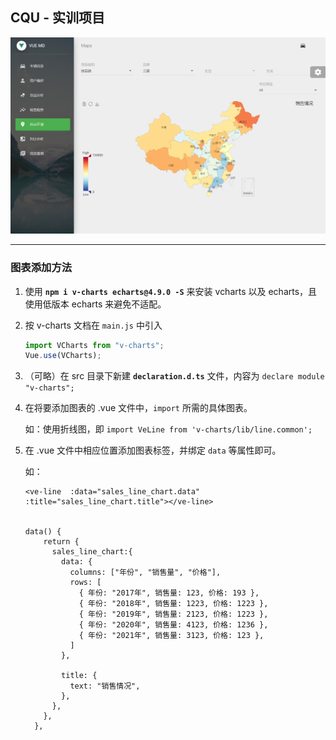 ## CQU - 实训项目



![map_example](./src/map_example.png)

---



### 图表添加方法

1. 使用 **`npm i v-charts echarts@4.9.0 -S`** 来安装 vcharts 以及 echarts，且使用低版本 echarts 来避免不适配。

2. 按 v-charts 文档在 `main.js` 中引入

   ```js
   import VCharts from "v-charts";
   Vue.use(VCharts);
   ```

3. （可略）在 src 目录下新建 **`declaration.d.ts`** 文件，内容为 `declare module "v-charts";` 

4. 在将要添加图表的 .vue 文件中，`import` 所需的具体图表。

   如：使用折线图，即 `import VeLine from 'v-charts/lib/line.common';`

5. 在 .vue 文件中相应位置添加图表标签，并绑定 `data` 等属性即可。

   如：

   ```vue
   <ve-line  :data="sales_line_chart.data" :title="sales_line_chart.title"></ve-line>
   
   
   data() {
       return {
         sales_line_chart:{
           data: {
             columns: ["年份", "销售量", "价格"],
             rows: [
               { 年份: "2017年", 销售量: 123, 价格: 193 },
               { 年份: "2018年", 销售量: 1223, 价格: 1223 },
               { 年份: "2019年", 销售量: 2123, 价格: 1223 },
               { 年份: "2020年", 销售量: 4123, 价格: 1236 },
               { 年份: "2021年", 销售量: 3123, 价格: 123 },
             ]
           },
   
           title: {
             text: "销售情况",
           },
         },
       },
     },
   ```

   


